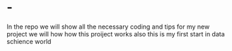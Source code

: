 # -
In the repo we will show all the necessary coding and tips for my new project
we will how how this proiject works
also this is my first start in data schience world
